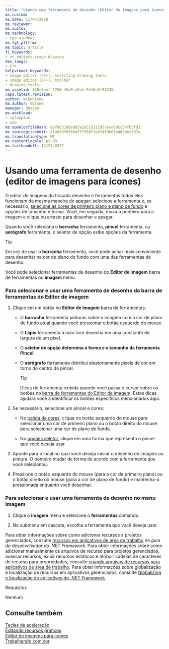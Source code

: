 ```yaml
---
title: "Usando uma ferramenta de desenho (Editor de imagens para ícones) | Microsoft Docs"
ms.custom: 
ms.date: 11/04/2016
ms.reviewer: 
ms.suite: 
ms.technology:
- cpp-windows
ms.tgt_pltfrm: 
ms.topic: article
f1_keywords:
- vc.editors.image.drawing
dev_langs:
- C++
helpviewer_keywords:
- Image editor [C++], selecting drawing tools
- Image editor [C++], toolbar
- drawing tools
ms.assetid: 1f8c6eef-7760-45a9-a5cb-9e15c6f91245
caps.latest.revision: 
author: mikeblome
ms.author: mblome
manager: ghogen
ms.workload:
- cplusplus
- uwp
ms.openlocfilehash: a2f6d310bedd3a2a523112d57ece2dcc54fb3fd1
ms.sourcegitcommit: 8fa8fdf0fbb4f57950f1e8f4f9b81b4d39ec7d7a
ms.translationtype: MT
ms.contentlocale: pt-BR
ms.lasthandoff: 12/21/2017
---
```

# <a name="using-a-drawing-tool-image-editor-for-icons"></a>Usando uma ferramenta de desenho (editor de imagens para ícones)
O editor de imagens do traçada desenho e ferramentas todos eles funcionam da mesma maneira de apagar: selecione a ferramenta e, se necessário, [selecione as cores de primeiro plano e plano de fundo](../windows/selecting-foreground-or-background-colors-image-editor-for-icons.md) e opções de tamanho e forma. Você, em seguida, mova o ponteiro para a imagem e clique ou arraste para desenhar e apagar.  
  
 Quando você seleciona o **borracha** ferramenta, **pincel** ferramenta, ou **aerógrafo** ferramenta, o seletor de opção exibe opções da ferramenta.  
  
> [!TIP]
>  Em vez de usar o **borracha** ferramenta, você pode achar mais conveniente para desenhar na cor de plano de fundo com uma das ferramentas de desenho.  
  
 Você pode selecionar ferramentas de desenho do **Editor de imagem** barra de ferramentas ou **imagem** menu.  
  
### <a name="to-select-and-use-a-drawing-tool-from-the-image-editor-toolbar"></a>Para selecionar e usar uma ferramenta de desenho da barra de ferramentas do Editor de imagem  
  
1.  Clique em um botão no **Editor de imagem** barra de ferramentas.  
  
    -   O **borracha** ferramenta pinturas sobre a imagem com a cor de plano de fundo atual quando você pressionar o botão esquerdo do mouse.  
  
    -   O **Lápis** ferramenta à mão livre desenha em uma constante de largura de um pixel.  
  
    -   O **seletor de opção determina a forma e o tamanho da ferramenta Pincel**.  
  
    -   O **aerógrafo** ferramenta distribui aleatoriamente pixels de cor em torno do centro do pincel.  
  
        > [!TIP]
        >  Dicas de ferramenta exibida quando você passa o cursor sobre os botões no [barra de ferramentas do Editor de imagem](../windows/toolbar-image-editor-for-icons.md). Estas dicas ajudará você a identificar os botões específicos mencionados aqui.  
  
2.  Se necessário, selecione um pincel e cores:  
  
    -   No [paleta de cores](../windows/colors-window-image-editor-for-icons.md), clique no botão esquerdo do mouse para selecionar uma cor de primeiro plano ou o botão direito do mouse para selecionar uma cor de plano de fundo.  
  
    -   No [opções seletor](../windows/toolbar-image-editor-for-icons.md), clique em uma forma que representa o pincel que você deseja usar.  
  
3.  Aponte para o local no qual você deseja iniciar o desenho de imagem ou pintura. O ponteiro mudar de forma de acordo com a ferramenta que você selecionou.  
  
4.  Pressione o botão esquerdo do mouse (para a cor de primeiro plano) ou o botão direito do mouse (para a cor de plano de fundo) e mantenha-a pressionada enquanto você desenhar.  
  
### <a name="to-select-and-use-a-drawing-tool-from-the-image-menu"></a>Para selecionar e usar uma ferramenta de desenho no menu imagem  
  
1.  Clique o **imagem** menu e selecione o **ferramentas** comando.  
  
2.  No submenu em cascata, escolha a ferramenta que você deseja usar.  
  
 Para obter informações sobre como adicionar recursos a projetos gerenciados, consulte [recursos em aplicativos de área de trabalho](/dotnet/framework/resources/index) no *guia do desenvolvedor do .NET Framework.* Para obter informações sobre como adicionar manualmente os arquivos de recurso para projetos gerenciados, acessar recursos, exibir recursos estáticos e atribuir cadeias de caracteres de recurso para propriedades, consulte [criando arquivos de recursos para aplicativos de área de trabalho](/dotnet/framework/resources/creating-resource-files-for-desktop-apps). Para obter informações sobre globalização e localização de recursos em aplicativos gerenciados, consulte [Globalizing e localização de aplicativos do .NET Framework](/dotnet/standard/globalization-localization/index).  
  
 Requisitos  
  
 Nenhum  
  
## <a name="see-also"></a>Consulte também  
 [Teclas de aceleração](../windows/accelerator-keys-image-editor-for-icons.md)   
 [Editando recursos gráficos](../windows/editing-graphical-resources-image-editor-for-icons.md)   
 [Editor de imagens para ícones](../windows/image-editor-for-icons.md)   
 [Trabalhando com cor](../windows/working-with-color-image-editor-for-icons.md)

